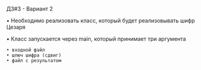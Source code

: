 ДЗ#3 - Вариант 2

• Необходимо реализовать класс, который будет
реализовывать шифр Цезаря

• Класс запускается через main, который принимает три
аргумента

    • входной файл
    • шлюч шифра (сдвиг)
    • файл с результатом